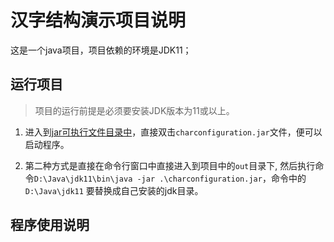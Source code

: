 # 汉字结构演示项目说明

这是一个java项目，项目依赖的环境是JDK11；

## 运行项目

> 项目的运行前提是必须要安装JDK版本为11或以上。

1. 进入到[jar可执行文件目录中](./out)，直接双击`charconfiguration.jar`文件，便可以启动程序。

2. 第二种方式是直接在命令行窗口中直接进入到项目中的`out`目录下, 然后执行命令`D:\Java\jdk11\bin\java -jar .\charconfiguration.jar`，命令中的`D:\Java\jdk11` 要替换成自己安装的jdk目录。

## 程序使用说明